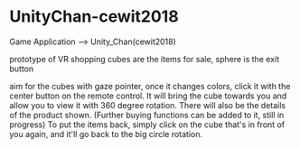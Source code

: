 # UnityChan-cewit2018

Game Application --> Unity_Chan(cewit2018)

prototype of VR shopping
cubes are the items for sale, sphere is the exit button

aim for the cubes with gaze pointer, once it changes colors, click it with the center button on the remote control. It will bring the cube towards you and allow you to view it with 360 degree rotation. There will also be the details of the product shown. (Further buying functions can be added to it, still in progress) To put the items back, simply click on the cube that's in front of you again, and it'll go back to the big circle rotation.